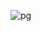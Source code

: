 ![pg](https://github.com/kmg3821/toy_projects/assets/52714442/b2699dc3-bba0-4581-8323-00e3d0dc212f)
